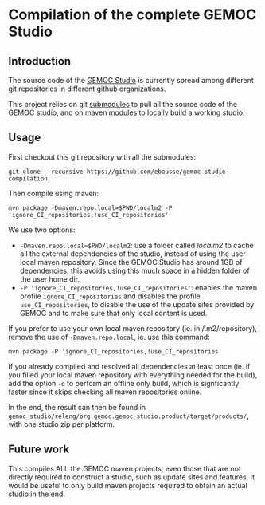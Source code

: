 # Compilation of the complete GEMOC Studio

## Introduction

The source code of the [GEMOC Studio](http://gemoc.org/studio/) is currently spread among different git repositories in different github organizations.

This project relies on git [submodules](https://git-scm.com/book/en/v2/Git-Tools-Submodules) to pull all the source code of the GEMOC studio, and on maven [modules](https://maven.apache.org/guides/mini/guide-multiple-modules.html) to locally build a working studio.


## Usage

First checkout this git repository with all the submodules:

~~~
git clone --recursive https://github.com/ebousse/gemoc-studio-compilation
~~~

Then compile using maven:

~~~
mvn package -Dmaven.repo.local=$PWD/localm2 -P 'ignore_CI_repositories,!use_CI_repositories'
~~~

We use two options:

- `-Dmaven.repo.local=$PWD/localm2`: use a folder called *localm2* to cache all the external dependencies of the studio, instead of using the user local maven repository. Since the GEMOC Studio has around 1GB of dependencies, this avoids using this much space in a hidden folder of the user home dir.
- `-P 'ignore_CI_repositories,!use_CI_repositories'`: enables the maven profile `ignore_CI_repositories` and disables the profile `use_CI_repositories`, to disable the use of the update sites provided by GEMOC and to make sure that only local content is used.

If you prefer to use your own local maven repository (ie. in <HOME>/.m2/repository), remove the use of `-Dmaven.repo.local`, ie. use this command:

~~~
mvn package -P 'ignore_CI_repositories,!use_CI_repositories'
~~~

If you already compiled and resolved all dependencies at least once (ie. if you filled your local maven repository with everything needed for the build), add the option `-o` to perform an offline only build, which is signficantly faster since it skips checking all maven repositories online. 

In the end, the result can then be found in `gemoc_studio/releng/org.gemoc.gemoc_studio.product/target/products/`, with one studio zip per platform.

## Future work

This compiles ALL the GEMOC maven projects, even those that are not directly required to construct a studio, such as update sites and features. It would be useful to only build maven projects required to obtain an actual studio in the end.

